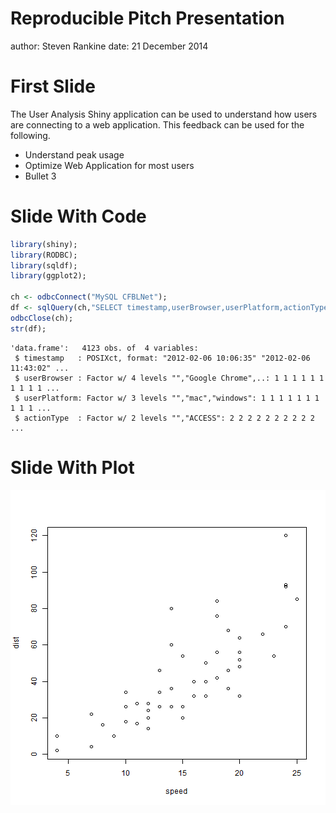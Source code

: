 Reproducible Pitch Presentation
========================================================
author: Steven Rankine
date:   21 December 2014

First Slide
========================================================

The User Analysis Shiny application can be used to understand how users are connecting to a web application. This feedback can be used for the following.

- Understand peak usage
- Optimize Web Application for most users
- Bullet 3

Slide With Code
========================================================


```r
library(shiny);
library(RODBC);
library(sqldf);
library(ggplot2);

ch <- odbcConnect("MySQL CFBLNet");
df <- sqlQuery(ch,"SELECT timestamp,userBrowser,userPlatform,actionType FROM _log WHERE actionSubType='LOGIN'");
odbcClose(ch);
str(df);
```

```
'data.frame':	4123 obs. of  4 variables:
 $ timestamp   : POSIXct, format: "2012-02-06 10:06:35" "2012-02-06 11:43:02" ...
 $ userBrowser : Factor w/ 4 levels "","Google Chrome",..: 1 1 1 1 1 1 1 1 1 1 ...
 $ userPlatform: Factor w/ 3 levels "","mac","windows": 1 1 1 1 1 1 1 1 1 1 ...
 $ actionType  : Factor w/ 2 levels "","ACCESS": 2 2 2 2 2 2 2 2 2 2 ...
```

Slide With Plot
========================================================

![plot of chunk unnamed-chunk-2](Pitch-figure/unnamed-chunk-2-1.png) 
